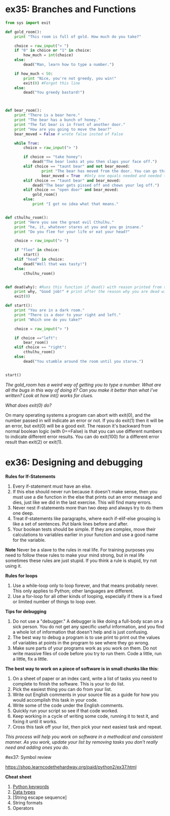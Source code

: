 # ex35: Branches and Functions
```python
from sys import exit

def gold_room():
    print "This room is full of gold. How much do you take?"

    choice = raw_input("> ")
    if "0" in choice or "1" in choice:
        how_much = int(choice)
    else:
        dead("Man, learn how to type a number.")

    if how_much < 50:
        print "Nice, you're not greedy, you win!"
        exit(0) #Forgot this line
    else:
        dead("You greedy bastard!")



def bear_room():
    print "There is a bear here."
    print "The bear has a bunch of honey."
    print "The fat bear is in front of another door."
    print "How are you going to move the bear?"
    bear_moved = False # wrote false insted of False

    while True:
        choice = raw_input("> ")

        if choice == "take honey":
            dead("The bear looks at you then slaps your face off.")
        elif choice == "taunt bear" and not bear_moved:
                print "The bear has moved from the door. You can go through." #Had the string in dead() which caused the dead choice to be run incorrectly
                bear_moved = True  #Only one equals needed and needed to be indented in line with print
        elif choice == "taunt bear" and bear_moved:
            dead("The bear gets pissed off and chews your leg off.")
        elif choice == "open door" and bear_moved:
            gold_room()
        else:
            print "I got no idea what that means."


def cthulhu_room():
    print "Here you see the great evil Cthulhu."
    print "he, it, whatever stares at you and you go insane."
    print "Do you flee for your life or eat your head?"

    choice = raw_input("> ")

    if "flee" in choice:
        start()
    elif "head" in choice:
        dead("Well that was tasty!")
    else:
        cthulhu_room()


def dead(why): #Runs this function if dead() with reason printed from the brackets
    print why, "Good job!" # print after the reason why you are dead with comma good job!
    exit(0)

def start():
    print "You are in a dark room."
    print "There is a door to your right and left."
    print "Which one do you take?"

    choice = raw_input("> ")

    if choice =="left":
        bear_room()
    elif choice == "right":
        cthulhu_room()
    else:
        dead("You stumble around the room until you starve.")


start()
```
*The gold_room has a weird way of getting you to type a number. What are all the bugs in this way of doing it? Can you make it better than what I've written? Look at how int() works for clues.*



*What does exit(0) do?*

On many operating systems a program can abort with exit(0), and the number passed in will indicate an error or not. If you do exit(1) then it will be an error, but exit(0) will be a good exit. The reason it's backward from normal boolean logic (with 0==False) is that you can use different numbers to indicate different error results. You can do exit(100) for a different error result than exit(2) or exit(1).

# ex36: Designing and debugging
**Rules for If-Statements**

1. Every if-statement must have an else.
2. If this else should never run because it doesn't make sense, then you must use a die function in the else that prints out an error message and dies, just like we did in the last exercise. This will find many errors.
3. Never nest if-statements more than two deep and always try to do them one deep.
4. Treat if-statements like paragraphs, where each if-elif-else grouping is like a set of sentences. Put blank lines before and after.
5. Your boolean tests should be simple. If they are complex, move their calculations to variables earlier in your function and use a good name for the variable.

**Note** Never be a slave to the rules in real life. For training purposes you need to follow these rules to make your mind strong, but in real life sometimes these rules are just stupid. If you think a rule is stupid, try not using it.

**Rules for loops**

1. Use a while-loop only to loop forever, and that means probably never. This only applies to Python; other languages are different.
2. Use a for-loop for all other kinds of looping, especially if there is a fixed or limited number of things to loop over.

**Tips for debugging**
1. Do not use a "debugger." A debugger is like doing a full-body scan on a sick person. You do not get any specific useful information, and you find a whole lot of information that doesn't help and is just confusing.
2. The best way to debug a program is to use print to print out the values of variables at points in the program to see where they go wrong.
3. Make sure parts of your programs work as you work on them. Do not write massive files of code before you try to run them. Code a little, run a little, fix a little.

**The best way to work on a piece of software is in small chunks like this:**

1. On a sheet of paper or an index card, write a list of tasks you need to complete to finish the software. This is your to do list.
2. Pick the easiest thing you can do from your list.
3. Write out English comments in your source file as a guide for how you would accomplish this task in your code.
4. Write some of the code under the English comments.
5. Quickly run your script so see if that code worked.
6. Keep working in a cycle of writing some code, running it to test it, and fixing it until it works.
7. Cross this task off your list, then pick your next easiest task and repeat.

*This process will help you work on software in a methodical and consistent manner. As you work, update your list by removing tasks you don't really need and adding ones you do.*

#ex37: Symbol review

https://shop.learncodethehardway.org/paid/python2/ex37.html

**Cheat sheet**

1. [Python keywords](https://shop.learncodethehardway.org/paid/python2/ex37.html#keywords)
2. [Data types](https://shop.learncodethehardway.org/paid/python2/ex37.html#data-types)
3. [String escape sequence]
4. String formats
5. Operators
